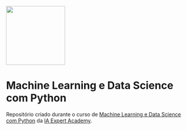 <img src="https://cdn.shortpixel.ai/spai/w_353+q_+ret_img+to_webp/https://iaexpert.academy/wp-content/uploads/2020/06/iaexpert-logo-1.png"  width="160">

# Machine Learning e Data Science com Python

Repositório criado durante o curso de [Machine Learning e Data Science com Python](https://www.udemy.com/course/machine-learning-e-data-science-com-python-y/) da [IA Expert Academy](https://iaexpert.academy).
